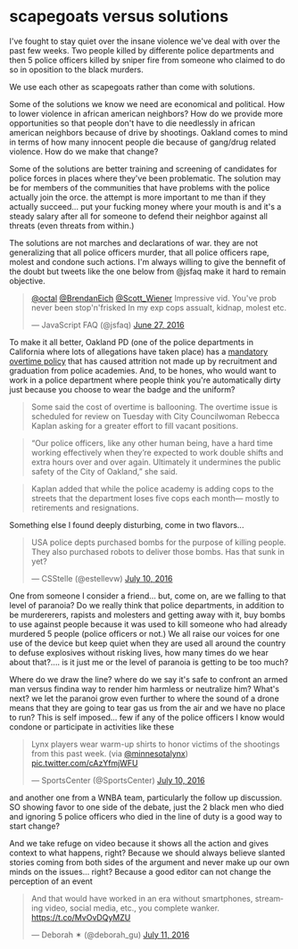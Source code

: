 # scapegoats versus solutions

I've fought to stay quiet over the insane violence we've deal with over the past few weeks. Two people killed by differente police departments and then 5 police officers killed by sniper fire from someone who claimed to do so in oposition to the black murders.

We use each other as scapegoats rather than come with solutions.

Some of the solutions we know we need are economical and political. How to lower violence in african american neighbors? How do we provide more opportunities so that people don't have to die needlessly in african american neighbors because of drive by shootings. Oakland comes to mind in terms of how many innocent people die because of gang/drug related violence. How do we make that change?

Some of the solutions are better training and screening of candidates for police forces in places where they've been problematic. The solution may be for members of the communities that have problems with the police actually join the orce. the attempt is more important to me than if they actually succeed... put your fucking money where your mouth is and it's a steady salary after all for someone to defend their neighbor against all threats (even threats from within.)

The solutions are not marches and declarations of war. they are not generalizing that all police officers murder, that all police officers rape, molest and condone such actions. I'm always willing to give the bennefit of the doubt but tweets like the one below from @jsfaq make it hard to remain objective.

<blockquote class="twitter-tweet" data-lang="en"><p lang="en" dir="ltr"><a href="https://twitter.com/octal">@octal</a> <a href="https://twitter.com/BrendanEich">@BrendanEich</a> <a href="https://twitter.com/Scott_Wiener">@Scott_Wiener</a> Impressive vid. You&#39;ve prob never been stop&#39;n&#39;frisked In my exp cops assualt, kidnap, molest etc.</p>&mdash; JavaScript FAQ (@jsfaq) <a href="https://twitter.com/jsfaq/status/747289977311006720">June 27, 2016</a></blockquote>
<script async src="//platform.twitter.com/widgets.js" charset="utf-8"></script>

To make it all better, Oakland PD (one of the police departments in California where lots of allegations have taken place) has a [mandatory overtime policy](http://sanfrancisco.cbslocal.com/2014/05/12/oakland-police-officers-burnt-out-on-mandatory-overtime-as-city-reexamines-policy/) that has caused attrition not made up by recruitment and graduation from police academies. And, to be hones, who would want to work in a police department where people think you're automatically dirty just because you choose to wear the badge and the uniform?

> Some said the cost of overtime is ballooning. The overtime issue is scheduled for review on Tuesday with City Councilwoman Rebecca Kaplan asking for a greater effort to fill vacant positions.

> “Our police officers, like any other human being, have a hard time working effectively when they’re expected to work double shifts and extra hours over and over again. Ultimately it undermines the public safety of the City of Oakland,” she said.

> Kaplan added that while the police academy is adding cops to the streets that the department loses five cops each month— mostly to retirements and resignations.

Something else I found deeply disturbing, come in two flavors...

<blockquote class="twitter-tweet" data-partner="tweetdeck"><p lang="en" dir="ltr">USA police depts purchased bombs for the purpose of killing people. They also purchased robots to deliver those bombs. Has that sunk in yet?</p>&mdash; CSStelle (@estellevw) <a href="https://twitter.com/estellevw/status/752150728555130882">July 10, 2016</a></blockquote>

One from someone I consider a friend... but, come on, are we falling to that level of paranoia? Do we really think that police departments, in addition to be murdererers, rapists and molesters and getting away with it, buy bombs to use against people because it was used to kill someone who had already murdered 5 people (police officers or not.) We all raise our voices for one use of the device but keep quiet when they are used all around the country to defuse explosives without risking lives, how many times do we hear about that?.... is it just me or the level of paranoia is getting to be too much?

Where do we draw the line? where do we say it's safe to confront an armed man versus findina  way to render him harmless or neutralize him? What's next? we let the paranoi grow even further to where the sound of a drone means that they are going to tear gas us from the air and we have no place to run? This is self imposed... few if any of the police officers I know would condone or participate in activities like these


<blockquote class="twitter-tweet" data-partner="tweetdeck"><p lang="en" dir="ltr">Lynx players wear warm-up shirts to honor victims of the shootings from this past week. (via <a href="https://twitter.com/minnesotalynx">@minnesotalynx</a>) <a href="https://t.co/cAzYfmjWFU">pic.twitter.com/cAzYfmjWFU</a></p>&mdash; SportsCenter (@SportsCenter) <a href="https://twitter.com/SportsCenter/status/752150757412106244">July 10, 2016</a></blockquote>
<script async src="//platform.twitter.com/widgets.js" charset="utf-8"></script>

and another one from a WNBA team, particularly the follow up discussion. SO showing favor to one side of the debate, just the 2 black men who died and ignoring 5 police officers who died in the line of duty is a good way to start change?

And we take refuge on video because it shows all the action and gives context to what happens, right? Because we should always believe slanted stories coming from both sides of the argument and never make up our own minds on the issues... right? Because a good editor can not change the perception of an event

<blockquote class="twitter-tweet" data-partner="tweetdeck"><p lang="en" dir="ltr">And that would have worked in an era without smartphones, streaming video, social media, etc., you complete wanker. <a href="https://t.co/MvOvDQyMZU">https://t.co/MvOvDQyMZU</a></p>&mdash; Deborah ✶ (@deborah_gu) <a href="https://twitter.com/deborah_gu/status/752340532748251137">July 11, 2016</a></blockquote>


